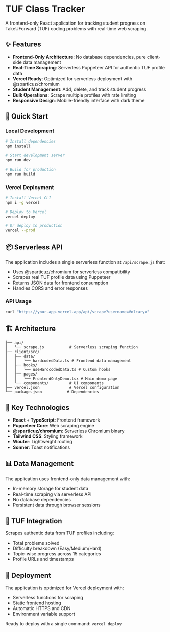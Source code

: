 # TUF Class Tracker

A frontend-only React application for tracking student progress on TakeUForward (TUF) coding problems with real-time web scraping.

## ✨ Features

- **Frontend-Only Architecture**: No database dependencies, pure client-side data management
- **Real-Time Scraping**: Serverless Puppeteer API for authentic TUF profile data
- **Vercel Ready**: Optimized for serverless deployment with @sparticuz/chromium
- **Student Management**: Add, delete, and track student progress
- **Bulk Operations**: Scrape multiple profiles with rate limiting
- **Responsive Design**: Mobile-friendly interface with dark theme

## 🚀 Quick Start

### Local Development

```bash
# Install dependencies
npm install

# Start development server
npm run dev

# Build for production
npm run build
```

### Vercel Deployment

```bash
# Install Vercel CLI
npm i -g vercel

# Deploy to Vercel
vercel deploy

# Or deploy to production
vercel --prod
```

## 📦 Serverless API

The application includes a single serverless function at `/api/scrape.js` that:

- Uses @sparticuz/chromium for serverless compatibility
- Scrapes real TUF profile data using Puppeteer
- Returns JSON data for frontend consumption
- Handles CORS and error responses

### API Usage

```bash
curl "https://your-app.vercel.app/api/scrape?username=Volcaryx"
```

## 🏗️ Architecture

```
├── api/
│   └── scrape.js           # Serverless scraping function
├── client/src/
│   ├── data/
│   │   └── hardcodedData.ts # Frontend data management
│   ├── hooks/
│   │   └── useHardcodedData.ts # Custom hooks
│   ├── pages/
│   │   └── FrontendOnlyDemo.tsx # Main demo page
│   └── components/         # UI components
├── vercel.json             # Vercel configuration
└── package.json           # Dependencies
```

## 🔧 Key Technologies

- **React + TypeScript**: Frontend framework
- **Puppeteer Core**: Web scraping engine
- **@sparticuz/chromium**: Serverless Chromium binary
- **Tailwind CSS**: Styling framework
- **Wouter**: Lightweight routing
- **Sonner**: Toast notifications

## 📊 Data Management

The application uses frontend-only data management with:

- In-memory storage for student data
- Real-time scraping via serverless API
- No database dependencies
- Persistent data through browser sessions

## 🎯 TUF Integration

Scrapes authentic data from TUF profiles including:

- Total problems solved
- Difficulty breakdown (Easy/Medium/Hard)
- Topic-wise progress across 15 categories
- Profile URLs and timestamps

## 🚀 Deployment

The application is optimized for Vercel deployment with:

- Serverless functions for scraping
- Static frontend hosting
- Automatic HTTPS and CDN
- Environment variable support

Ready to deploy with a single command: `vercel deploy`